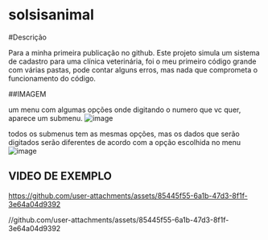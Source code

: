 ﻿# solsisanimal

 #Descrição

Para a minha primeira publicação no github.
Este projeto simula um sistema de cadastro para uma clínica veterinária, foi o meu primeiro código grande com várias pastas,
pode contar alguns erros, mas nada que comprometa o funcionamento do código.

##IMAGEM

um menu com algumas opções onde digitando o numero que vc quer, aparece um submenu.
![image](https://github.com/user-attachments/assets/12e2edaa-84ae-4fc7-9a10-6ffa1c0bcabd)

todos os submenus tem as mesmas opções, mas os dados que serão digitados serão diferentes de acordo com a opção escolhida no menu
![image](https://github.com/user-attachments/assets/2344514c-bb6d-4c58-bf92-c2650b00dd4e)

## VIDEO DE EXEMPLO
https://github.com/user-attachments/assets/85445f55-6a1b-47d3-8f1f-3e64a04d9392

//github.com/user-attachments/assets/85445f55-6a1b-47d3-8f1f-3e64a04d9392
